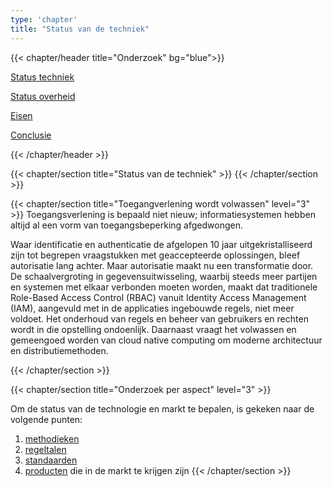 ```yaml
---
type: 'chapter'
title: "Status van de techniek"
---
```

{{< chapter/header title="Onderzoek" bg="blue">}}

<div class="sub-navigation-tab-selected utrecht-paragraph pt-1 sub-navigation-tab">
   <p>
      <a href="../status_techniek">Status techniek</a> 
   </p>
</div>
<div class="utrecht-paragraph pt-1 sub-navigation-tab">
   <p>
      <a href="../status_nl_overheid">Status overheid</a>
   </p>
</div>
<div class="utrecht-paragraph pt-1 sub-navigation-tab">
   <p>
      <a href="../eisen_aan_de_oplossing">Eisen</a>
   </p>
</div><div class="utrecht-paragraph pt-1 sub-navigation-tab">
   <p>
      <a href="../conclusie">Conclusie</a>
   </p>
</div> 

{{< /chapter/header >}}

{{< chapter/section title="Status van de techniek" >}}
{{< /chapter/section >}}


{{< chapter/section title="Toegangverlening wordt volwassen" level="3" >}}
Toegangsverlening is bepaald niet nieuw; informatiesystemen hebben altijd al een vorm van toegangsbeperking afgedwongen.

Waar identificatie en authenticatie de afgelopen 10 jaar uitgekristalliseerd zijn tot begrepen vraagstukken met geaccepteerde oplossingen,
bleef autorisatie lang achter. Maar autorisatie maakt nu een transformatie door. De schaalvergroting in gegevensuitwisseling, waarbij steeds meer partijen en
systemen met elkaar verbonden moeten worden, maakt dat traditionele Role-Based Access Control (RBAC) vanuit Identity Access Management (IAM), aangevuld met in de applicaties
ingebouwde regels, niet meer voldoet. Het onderhoud van regels en beheer van gebruikers en rechten wordt in die opstelling ondoenlijk.
Daarnaast vraagt het volwassen en gemeengoed worden van cloud native computing om moderne architectuur en distributiemethoden.

{{< /chapter/section >}}

{{< chapter/section title="Onderzoek per aspect" level="3" >}}

Om de status van de technologie en markt te bepalen, is gekeken naar de volgende punten:

1. [methodieken](methodieken)
2. [regeltalen](regeltalen)
3. [standaarden](standaarden)
4. [producten](producten) die in de markt te krijgen zijn
{{< /chapter/section >}}


